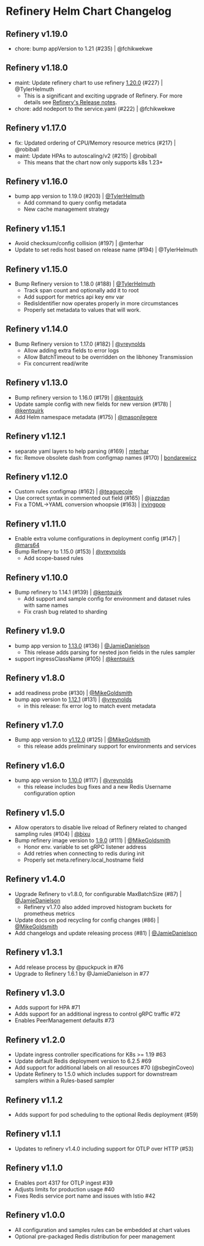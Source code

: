 # Refinery Helm Chart Changelog

## Refinery v1.19.0
  - chore: bump appVersion to 1.21 (#235) | @fchikwekwe

## Refinery v1.18.0
  - maint: Update refinery chart to use refinery [1.20.0](https://github.com/honeycombio/refinery/releases/tag/v1.20.0) (#227) | @TylerHelmuth
    - This is a significant and exciting upgrade of Refinery.  For more details see [Refinery's Release notes](https://github.com/honeycombio/refinery/blob/main/RELEASE_NOTES.md#version-1200).
  - chore: add nodeport to the service.yaml (#222) | @fchikwekwe

## Refinery v1.17.0
  - fix: Updated ordering of CPU/Memory resource metrics (#217) | @robiball
  - maint: Update HPAs to autoscaling/v2 (#215) | @robiball
    - This means that the chart now only supports k8s 1.23+

## Refinery v1.16.0

- bump app version to 1.19.0 (#203) | [@TylerHelmuth](https://github.com/TylerHelmuth)
  - Add command to query config metadata
  - New cache management strategy

## Refinery v1.15.1

- Avoid checksum/config collision (#197) | @mterhar
- Update to set redis host based on release name (#194) | @TylerHelmuth

## Refinery v1.15.0

- Bump Refinery version to 1.18.0 (#188) | [@TylerHelmuth](https://github.com/TylerHelmuth)
  - Track span count and optionally add it to root
  - Add support for metrics api key env var
  - RedisIdentifier now operates properly in more circumstances
  - Properly set metadata to values that will work.

## Refinery v1.14.0

- Bump Refinery version to 1.17.0 (#182) | [@vreynolds](https://github.com/vreynolds)
  - Allow adding extra fields to error logs
  - Allow BatchTimeout to be overridden on the libhoney Transmission
  - Fix concurrent read/write

## Refinery v1.13.0

- Bump refinery version to 1.16.0 (#179) | [@kentquirk](https://github.com/kentquirk)
- Update sample config with new fields for new version (#178) | [@kentquirk](https://github.com/kentquirk)
- Add Helm namespace metadata (#175) | [@masonjlegere](https://github.com/masonjlegere)

## Refinery v1.12.1

- separate yaml layers to help parsing (#169) | [mterhar](https://github.com/mterhar)
- fix: Remove obsolete dash from configmap names (#170) | [bondarewicz](https://github.com/bondarewicz)

## Refinery v1.12.0

- Custom rules configmap (#162) | [@teaguecole](https://github.com/teaguecole)
- Use correct syntax in commented out field (#165) | [@jazzdan](https://github.com/jazzdan)
- Fix a TOML->YAML conversion whoopsie (#163) | [irvingpop](https://github.com/irvingpop)

## Refinery v1.11.0

- Enable extra volume configurations in deployment config (#147) | [@mars64](https://github.com/mars64)
- Bump Refinery to 1.15.0 (#153) | [@vreynolds](https://github.com/vreynolds)
  - Add scope-based rules

## Refinery v1.10.0

- Bump refinery to 1.14.1 (#139) | [@kentquirk](https://github.com/kentquirk)
  - Add support and sample config for environment and dataset rules with same names
  - Fix crash bug related to sharding

## Refinery v1.9.0

- bump app version to [1.13.0](https://github.com/honeycombio/refinery/releases/tag/v1.13.0) (#136) | [@JamieDanielson](https://github.com/JamieDanielson)
  - This release adds parsing for nested json fields in the rules sampler
- support ingressClassName (#105) | [@kentquirk](https://github.com/kentquirk)

## Refinery v1.8.0

- add readiness probe (#130) | [@MikeGoldsmith](https://github.com/MikeGoldsmith)
- bump app version to [1.12.1](https://github.com/honeycombio/refinery/releases/tag/v1.12.1) (#131) | [@vreynolds](https://github.com/vreynolds)
  - in this release: fix error log to match event metadata

## Refinery v1.7.0

- Bump app version to [v1.12.0](https://github.com/honeycombio/refinery/releases/tag/v1.12.0) (#125) | [@MikeGoldsmith](https://github.com/MikeGoldsmith)
  - this release adds preliminary support for environments and services

## Refinery v1.6.0

- bump app version to [1.10.0](https://github.com/honeycombio/refinery/releases/tag/v1.10.0) (#117) | [@vreynolds](https://github.com/vreynolds)
  - this release includes bug fixes and a new Redis Username configuration option

## Refinery v1.5.0

- Allow operators to disable live reload of Refinery related to changed sampling rules (#104)  | [@bixu](https://github.com/bixu)
- Bump refinery image version to [1.9.0](https://github.com/honeycombio/refinery/releases/tag/v1.9.0) (#111) | [@MikeGoldsmith](https://github.com/MikeGoldsmith)
  - Honor env. variable to set gRPC listener address
  - Add retries when connecting to redis during init
  - Properly set meta.refinery.local_hostname field

## Refinery v1.4.0

- Upgrade Refinery to v1.8.0, for configurable MaxBatchSize (#87) | [@JamieDanielson](https://github.com/JamieDanielson)
  - Refinery v1.7.0 also added improved histogram buckets for prometheus metrics
- Update docs on pod recycling for config changes (#86) | [@MikeGoldsmith](https://github.com/MikeGoldsmith)
- Add changelogs and update releasing process (#81) | [@JamieDanielson](https://github.com/JamieDanielson)

## Refinery v1.3.1

- Add release process by @puckpuck in #76
- Upgrade to Refinery 1.6.1 by @JamieDanielson in #77

## Refinery v1.3.0

- Adds support for HPA #71
- Adds support for an additional ingress to control gRPC traffic #72
- Enables PeerManagement defaults #73

## Refinery v1.2.0

- Update ingress controller specifications for K8s >= 1.19 #63
- Update default Redis deployment version to 6.2.5 #69
- Add support for additional labels on all resources #70 (@sbeginCoveo)
- Update Refinery to 1.5.0 which includes support for downstream samplers within a Rules-based sampler

## Refinery v1.1.2

- Adds support for pod scheduling to the optional Redis deployment (#59)

## Refinery v1.1.1

- Updates to refinery v1.4.0 including support for OTLP over HTTP (#53)

## Refinery v1.1.0

- Enables port 4317 for OTLP ingest #39
- Adjusts limits for production usage #40
- Fixes Redis service port name and issues with Istio #42

## Refinery v1.0.0

- All configuration and samples rules can be embedded at chart values
- Optional pre-packaged Redis distribution for peer management
